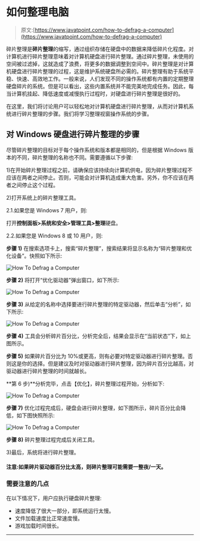 # 如何整理电脑

> 原文:[https://www.javatpoint.com/how-to-defrag-a-computer](https://www.javatpoint.com/how-to-defrag-a-computer)

碎片整理是**碎片整理**的缩写，通过组织存储在硬盘中的数据来降低碎片化程度。对计算机进行碎片整理意味着对计算机硬盘进行碎片整理。通过碎片整理，未使用的空间被过滤掉，这就造成了浪费，将更多的数据调整到空间中。碎片整理是对计算机硬盘进行碎片整理的过程，这是维护系统硬盘所必需的。碎片整理有助于系统平稳、快速、高效地工作。一般来说，人们发现不同的操作系统都有内置的定期整理硬盘碎片的系统。但是可以看出，这些内置系统并不能完美地完成任务。因此，每当计算机挂起、降低速度或减慢执行过程时，对硬盘进行碎片整理是很好的。

在这里，我们将讨论用户可以轻松地对计算机硬盘进行碎片整理，从而对计算机系统进行碎片整理的步骤。我们将学习整理视窗操作系统的步骤。

## 对 Windows 硬盘进行碎片整理的步骤

尽管碎片整理的目标对于每个操作系统和版本都是相同的，但是根据 Windows 版本的不同，碎片整理的名称也不同。需要遵循以下步骤:

1)在开始碎片整理过程之前，请确保应该持续向计算机供电，因为碎片整理过程不应该在两者之间停止。否则，可能会对计算机造成重大危害。另外，你不应该在两者之间停止这个过程。

2)打开系统上的碎片整理工具。

2.1.如果您是 Windows 7 用户，则:

打开**控制面板>系统和安全>管理工具>整理**硬盘。

2.2.如果您是 Windows 8 或 10 用户，则:

**步骤 1)** 在搜索选项卡上，搜索“碎片整理”，搜索结果将显示名称为“碎片整理和优化设备”。快照如下所示:

![How To Defrag a Computer](../Images/ed36361985bb0f021c99c35640dd1a55.png)

**步骤 2)** 将打开“优化驱动器”弹出窗口，如下所示:

![How To Defrag a Computer](../Images/69456982aa45fc67dd3fe946c7af3943.png)

**步骤 3)** 从给定的名称中选择要进行碎片整理的特定驱动器，然后单击“分析”，如下所示:

![How To Defrag a Computer](../Images/76a2e6672140ed6afd5260b9d0dfd644.png)

**步骤 4)** 工具会分析碎片百分比，分析完全后，结果会显示在“当前状态”下，如上图所示。

**步骤 5)** 如果碎片百分比为 10%或更高，则有必要对特定驱动器进行碎片整理。否则这是你的选择。但是建议及时对驱动器进行碎片整理，因为碎片百分比越高，对驱动器进行碎片整理的时间就越长。

**第 6 步)**分析完毕，点击【优化】，碎片整理过程开始，分析如下:

![How To Defrag a Computer](../Images/4ea6e4d54a878c38cc93162e83242044.png)

**步骤 7)** 优化过程完成后，硬盘会进行碎片整理，如下图所示，碎片百分比会降低，如下图快照所示:

![How To Defrag a Computer](../Images/cfad0286ffbcea7344d49d43fb97b007.png)

**步骤 8)** 碎片整理过程完成后关闭工具。

3)最后，系统将进行碎片整理。

#### 注意:如果碎片驱动器百分比太高，则碎片整理可能需要一整夜/一天。

### 需要注意的几点

在以下情况下，用户应执行硬盘碎片整理:

*   速度降低了很大一部分，即系统运行太慢。
*   文件加载速度比正常速度慢。
*   游戏加载时间很长。

* * *
